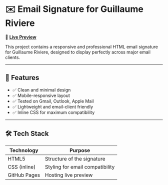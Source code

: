 # ✉️ Email Signature for Guillaume Riviere

🔗 **[Live Preview](https://keshurgojiya.github.io/Email-Signature-for-Guillaume-Riviere/)**

This project contains a responsive and professional HTML email signature for Guillaume Riviere, designed to display perfectly across major email clients.

---

## 📌 Features

- ✅ Clean and minimal design
- ✅ Mobile-responsive layout
- ✅ Tested on Gmail, Outlook, Apple Mail
- ✅ Lightweight and email-client friendly
- ✅ Inline CSS for maximum compatibility

---

## 🛠️ Tech Stack

| Technology | Purpose                         |
|------------|----------------------------------|
| HTML5      | Structure of the signature       |
| CSS (inline) | Styling for email compatibility |
| GitHub Pages | Hosting live preview            |
